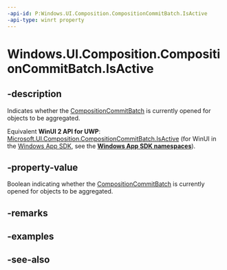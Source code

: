 ```yaml
---
-api-id: P:Windows.UI.Composition.CompositionCommitBatch.IsActive
-api-type: winrt property
---
```


<!-- Property syntax
public bool IsActive { get; }
-->

# Windows.UI.Composition.CompositionCommitBatch.IsActive

## -description
Indicates whether the [CompositionCommitBatch](compositioncommitbatch.md) is currently opened for objects to be aggregated.

Equivalent **WinUI 2 API for UWP**: [Microsoft.UI.Composition.CompositionCommitBatch.IsActive](/windows/winui/api/microsoft.ui.composition.compositioncommitbatch.isactive) (for WinUI in the [Windows App SDK](/windows/apps/windows-app-sdk/), see the **[Windows App SDK namespaces](/windows/windows-app-sdk/api/winrt/)**).

## -property-value
Boolean indicating whether the [CompositionCommitBatch](compositioncommitbatch.md) is currently opened for objects to be aggregated.

## -remarks

## -examples

## -see-also
